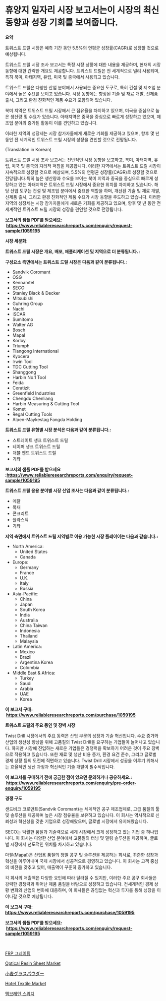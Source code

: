 <p><h1>휴양지 일자리 시장 보고서는이 시장의 최신 동향과 성장 기회를 보여줍니다.</h1></p><p><strong>요약</strong></p>
<p><p>트위스트 드릴 시장은 예측 기간 동안 5.5%의 연평균 성장률(CAGR)로 성장할 것으로 예상됩니다.</p><p>트위스트 드릴 시장 조사 보고서는 특정 시장 상황에 대한 내용을 제공하며, 현재의 시장 동향에 대한 간략한 개요도 제공합니다. 트위스트 드릴은 전 세계적으로 널리 사용되며, 특히 북미, 아태지역, 유럽, 미국 및 중국에서 사용되고 있습니다.</p><p>트위스트 드릴은 다양한 산업 분야에서 사용되는 중요한 도구로, 특히 건설 및 제조업 분야에서 높은 수요를 보이고 있습니다. 시장 동향에는 향상된 기술 및 재료 개발, 신제품 출시, 그리고 환경 친화적인 제품 수요가 포함되어 있습니다.</p><p>북미 지역은 트위스트 드릴 시장에서 큰 점유율을 차지하고 있으며, 미국을 중심으로 높은 생산량 및 수요가 있습니다. 아태지역은 중국을 중심으로 빠르게 성장하고 있으며, 제조업 분야의 증가된 활동이 이를 견인하고 있습니다.</p><p>이러한 지역의 성장세는 시장 참가자들에게 새로운 기회를 제공하고 있으며, 향후 몇 년 동안 전 세계적인 트위스트 드릴 시장의 성장을 견인할 것으로 전망됩니다.</p><p>(Translation in Korean)</p><p>트위스트 드릴 시장 조사 보고서는 전반적인 시장 동향을 보고하고, 북미, 아태지역, 유럽, 미국 및 중국의 지리적 퍼짐을 제공합니다. 이러한 지역에서는 트위스트 드릴 시장이 지속적으로 성장할 것으로 예상되며, 5.5%의 연평균 성장률(CAGR)로 성장할 것으로 전망됩니다.특히 높은 생산량과 수요를 보이는 북미 지역과 중국을 중심으로 빠르게 성장하고 있는 아태지역은 트위스트 드릴 시장에서 중요한 위치를 차지하고 있습니다. 해당 산업 도구는 건설 및 제조업 분야에서 중요한 역할을 하며, 개선된 기술 및 재료 개발, 신제품 출시, 그리고 환경 친화적인 제품 수요가 시장 동향을 주도하고 있습니다. 이러한 지역의 성장세는 시장 참가자들에게 새로운 기회를 제공하고 있으며, 향후 몇 년 동안 전 세계적인 트위스트 드릴 시장의 성장을 견인할 것으로 전망됩니다.</p></p>
<p><strong>보고서의 샘플 PDF를 받으세요: &nbsp;<a href="https://www.reliableresearchreports.com/enquiry/request-sample/1059195">https://www.reliableresearchreports.com/enquiry/request-sample/1059195</a></strong></p>
<p><strong>시장 세분화:</strong></p>
<p><strong> 트위스트 드릴 시장은 개요, 배포, 애플리케이션 및 지역으로 더 분류됩니다. :</strong></p>
<p><strong>구성요소 측면에서는 트위스트 드릴 시장은 다음과 같이 분류됩니다.:</strong></p>
<p><ul><li>Sandvik Coromant</li><li>OSG</li><li>Kennamtel</li><li>SECO</li><li>Stanley Black & Decker</li><li>Mitsubishi</li><li>Guhring Group</li><li>Nachi</li><li>ISCAR</li><li>Sumitomo</li><li>Walter AG</li><li>Bosch</li><li>Mapal</li><li>Korloy</li><li>Triumph</li><li>Tiangong International</li><li>Kyocera</li><li>Irwin Tool</li><li>TDC Cutting Tool</li><li>Shanggong</li><li>Harbin No.1 Tool</li><li>Feida</li><li>Ceratizit</li><li>Greenfield Industries</li><li>Chengdu Chenliang</li><li>Harbin Measuring & Cutting Tool</li><li>Komet</li><li>Regal Cutting Tools</li><li>Alpen-Maykestag
    Fangda Holding</li></ul></p>
<p><strong> 트위스트 드릴 유형별 시장 분석은 다음과 같이 분류됩니다.:</strong></p>
<p><ul><li>스트레이트 섕크 트위스트 드릴</li><li>테이퍼 섕크 트위스트 드릴</li><li>더블 엔드 트위스트 드릴</li><li>기타</li></ul></p>
<p><strong>보고서의 샘플 PDF를 받으세요 :<a href="https://www.reliableresearchreports.com/enquiry/request-sample/1059195">https://www.reliableresearchreports.com/enquiry/request-sample/1059195</a></strong></p>
<p><strong> 트위스트 드릴 응용 분야별 시장 산업 조사는 다음과 같이 분류됩니다.:</strong></p>
<p><ul><li>메탈</li><li>목재</li><li>콘크리트</li><li>플라스틱</li><li>기타</li></ul></p>
<p><strong>지역 측면에서 트위스트 드릴 지역별로 이용 가능한 시장 플레이어는 다음과 같습니다.:</strong></p>
<p><ul>
    <li>
        North America:
        <ul>
            <li>United States</li>
            <li>Canada</li>
        </ul>
    </li>
    <li>
        Europe:
        <ul>
            <li>Germany</li>
            <li>France</li>
            <li>U.K.</li>
            <li>Italy</li>
            <li>Russia</li>
        </ul>
    </li>
    <li>
        Asia-Pacific:
        <ul>
            <li>China</li>
            <li>Japan</li>
            <li>South Korea</li>
            <li>India</li>
            <li>Australia</li>
            <li>China Taiwan</li>
            <li>Indonesia</li>
            <li>Thailand</li>
            <li>Malaysia</li>
        </ul>
    </li>
    <li>
        Latin America:
        <ul>
            <li>Mexico</li>
            <li>Brazil</li>
            <li>Argentina Korea</li>
            <li>Colombia</li>
        </ul>
    </li>
    <li>
        Middle East & Africa:
        <ul>
            <li>Turkey</li>
            <li>Saudi</li>
            <li>Arabia</li>
            <li>UAE</li>
            <li>Korea</li>
        </ul>
    </li>
    </ul></p>
<p><strong>이 보고서 구매: &nbsp;<a href="https://www.reliableresearchreports.com/purchase/1059195">https://www.reliableresearchreports.com/purchase/1059195</a></strong></p>
<p><strong>트위스트 드릴의 주요 동인 및 장벽 시장</strong></p>
<p><p>Twist Drill 시장에서의 주요 동력은 산업 부문의 성장과 기술 혁신입니다. 수요 증가와 산업의 생산성 향상을 위해 고품질의 Twist Drill을 요구하는 기업들이 늘어나고 있습니다. 하지만 시장에 진입하는 새로운 기업들은 경쟁력을 확보하기 어려운 것이 주요 장벽으로 작용하고 있습니다. 또한 재료 및 생산 비용 증가, 환경 요건 준수, 그리고 글로벌 경제 상황 등의 도전에 직면하고 있습니다. Twist Drill 시장에서 성공을 이루기 위해서는 효율적인 생산 과정과 혁신적인 기술 개발이 필수적입니다.</p></p>
<p><strong>이 보고서를 구매하기 전에 궁금한 점이 있으면 문의하거나 공유하세요.: &nbsp;<a href="https://www.reliableresearchreports.com/enquiry/pre-order-enquiry/1059195">https://www.reliableresearchreports.com/enquiry/pre-order-enquiry/1059195</a></strong></p>
<p><strong>경쟁 구도</strong></p>
<p><p>샌드비크 코로만트(Sandvik Coromant)는 세계적인 공구 제조업체로, 고급 품질의 툴 및 솔루션을 제공하며 높은 시장 점유율을 보유하고 있습니다. 이 회사는 역사적으로 신뢰성과 혁신성을 갖춘 기업으로 성장해왔으며, 글로벌 시장에서 유지해왔습니다.</p><p>SECO는 탁월한 품질과 기술력으로 세계 시장에서 크게 성장하고 있는 기업 중 하나입니다. 이 회사는 다양한 산업 분야에서 고품질의 터닝 및 밀링 솔루션을 제공하며, 글로벌 시장에서 선도적인 위치를 차지하고 있습니다.</p><p>마팔(Mapal)은 산업용 품질의 정밀 공구 및 솔루션을 제공하는 회사로, 꾸준한 성장과 혁신을 이루어내며 국제 시장에서 성공적으로 경영하고 있습니다. 이 회사는 고객 중심의 비전을 갖추고 있어, 매출액이 꾸준히 증가하고 있습니다.</p><p>각 회사의 매출액은 다양한 요인에 따라 달라질 수 있지만, 이러한 주요 공구 회사들은 강력한 경쟁력과 뛰어난 제품 품질을 바탕으로 성장하고 있습니다. 전세계적인 경제 상황 변화와 산업의 변화에 대응하며, 이 회사들은 끊임없는 혁신과 투자를 통해 성장을 이어나갈 것으로 예상됩니다.</p></p>
<p><strong>이 보고서 구매: &nbsp; <a href="https://www.reliableresearchreports.com/purchase/1059195">https://www.reliableresearchreports.com/purchase/1059195</a></strong></p>
<p><strong>보고서의 샘플 PDF를 받으세요: &nbsp;<a href="https://www.reliableresearchreports.com/enquiry/request-sample/1059195">https://www.reliableresearchreports.com/enquiry/request-sample/1059195</a></strong><strong></strong></p>
<p>&nbsp;</p>
<p><p><a href="https://github.com/oajzkywllm460/Market-Research-Report-List-1/blob/main/6906492188798.md">FRP 그레이팅</a></p><p><a href="https://view.publitas.com/reportprime-1/optical-resin-sheet-market-analysis-examines-its-scope-on-growth-opportunities-and-forecasted-trends-spanning-from-2023-to-2030/">Optical Resin Sheet Market</a></p><p><a href="https://github.com/cbigkbh02719/Market-Research-Report-List-1/blob/main/4477736188894.md">小麦グラスパウダー</a></p><p><a href="https://issuu.com/reportprime-2/docs/hotel-textile-market-size-2030.pptx">Hotel Textile Market</a></p><p><a href="https://github.com/vsr06p4p49/Market-Research-Report-List-1/blob/main/2267915188799.md">멤브레인 스위치</a></p></p>